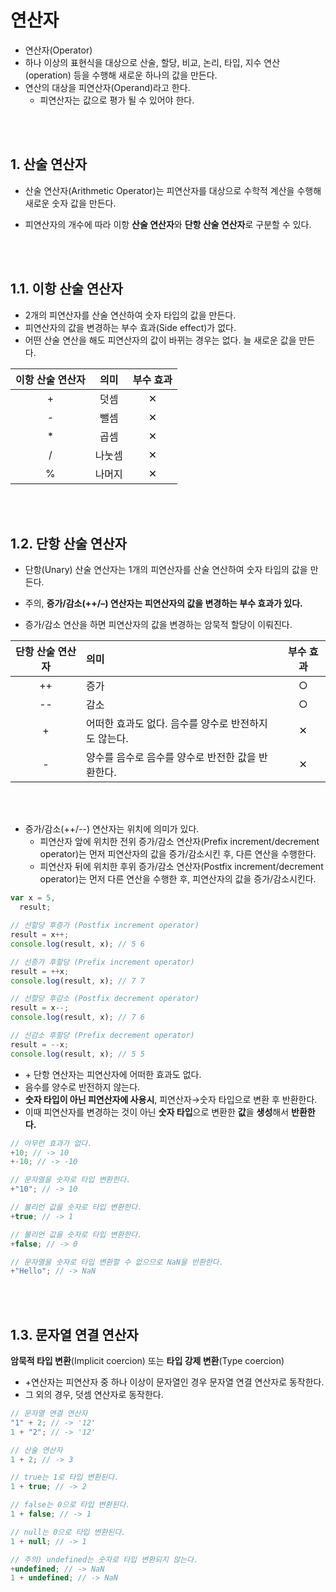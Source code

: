 # 연산자

- 연산자(Operator)
- 하나 이상의 표현식을 대상으로 산술, 할당, 비교, 논리, 타입, 지수 연산(operation) 등을 수행해 새로운 하나의 값을 만든다.
- 연산의 대상을 피연산자(Operand)라고 한다.
  - 피연산자는 값으로 평가 될 수 있어야 한다.

<br><br>

## 1. 산술 연산자

- 산술 연산자(Arithmetic Operator)는 피연산자를 대상으로 수학적 계산을 수행해 새로운 숫자 값을 만든다.

- 피연산자의 개수에 따라 이항 **산술 연산자**와 **단항 산술 연산자**로 구분할 수 있다.

<br><br>

## 1.1. 이항 산술 연산자

- 2개의 피연산자를 산술 연산하여 숫자 타입의 값을 만든다.
- 피연산자의 값을 변경하는 부수 효과(Side effect)가 없다.
- 어떤 산술 연산을 해도 피연산자의 값이 바뀌는 경우는 없다. 늘 새로운 값을 만든다.

| 이항 산술 연산자 |  의미  | 부수 효과 |
| :--------------: | :----: | :-------: |
|        +         |  덧셈  |     ✕     |
|        -         |  뺄셈  |     ✕     |
|        \*        |  곱셈  |     ✕     |
|        /         | 나눗셈 |     ✕     |
|        %         | 나머지 |     ✕     |

<br><br>

## 1.2. 단항 산술 연산자

- 단항(Unary) 산술 연산자는 1개의 피연산자를 산술 연산하여 숫자 타입의 값을 만든다.

- 주의, **증가/감소(++/–) 연산자는 피연산자의 값을 변경하는 부수 효과가 있다.**
- 증가/감소 연산을 하면 피연산자의 값을 변경하는 암묵적 할당이 이뤄진다.

| 단항 산술 연산자 | 의미                                                 | 부수 효과 |
| :--------------: | :--------------------------------------------------- | :-------: |
|        ++        | 증가                                                 |     ○     |
|        --        | 감소                                                 |     ○     |
|        +         | 어떠한 효과도 없다. 음수를 양수로 반전하지도 않는다. |     ✕     |
|        -         | 양수를 음수로 음수를 양수로 반전한 값을 반환한다.    |     ✕     |

<br><br>

- 증가/감소(++/--) 연산자는 위치에 의미가 있다.
  - 피연산자 앞에 위치한 전위 증가/감소 연산자(Prefix increment/decrement operator)는 먼저 피연산자의 값을 증가/감소시킨 후, 다른 연산을 수행한다.
  - 피연산자 뒤에 위치한 후위 증가/감소 연산자(Postfix increment/decrement operator)는 먼저 다른 연산을 수행한 후, 피연산자의 값을 증가/감소시킨다.

```javascript
var x = 5,
  result;

// 선할당 후증가 (Postfix increment operator)
result = x++;
console.log(result, x); // 5 6

// 선증가 후할당 (Prefix increment operator)
result = ++x;
console.log(result, x); // 7 7

// 선할당 후감소 (Postfix decrement operator)
result = x--;
console.log(result, x); // 7 6

// 선감소 후할당 (Prefix decrement operator)
result = --x;
console.log(result, x); // 5 5
```

- \+ 단항 연산자는 피연산자에 어떠한 효과도 없다.
- 음수를 양수로 반전하지 않는다.
- **숫자 타입이 아닌 피연산자에 사용시**, 피연산자→숫자 타입으로 변환 후 반환한다.
- 이때 피연산자를 변경하는 것이 아닌 **숫자 타입**으로 변환한 **값**을 **생성**해서 **반환한다.**

```javascript
// 아무런 효과가 없다.
+10; // -> 10
+-10; // -> -10

// 문자열을 숫자로 타입 변환한다.
+"10"; // -> 10

// 불리언 값을 숫자로 타입 변환한다.
+true; // -> 1

// 불리언 값을 숫자로 타입 변환한다.
+false; // -> 0

// 문자열을 숫자로 타입 변환할 수 없으므로 NaN을 반환한다.
+"Hello"; // -> NaN
```

<br><br>

## 1.3. 문자열 연결 연산자

**암묵적 타입 변환**(Implicit coercion) 또는 **타입 강제 변환**(Type coercion)

- +연산자는 피연산자 중 하나 이상이 문자열인 경우 문자열 연결 연산자로 동작한다.
- 그 외의 경우, 덧셈 연산자로 동작한다.

```javascript
// 문자열 연결 연산자
"1" + 2; // -> '12'
1 + "2"; // -> '12'

// 산술 연산자
1 + 2; // -> 3

// true는 1로 타입 변환된다.
1 + true; // -> 2

// false는 0으로 타입 변환된다.
1 + false; // -> 1

// null는 0으로 타입 변환된다.
1 + null; // -> 1

// 주의) undefined는 숫자로 타입 변환되지 않는다.
+undefined; // -> NaN
1 + undefined; // -> NaN
```
